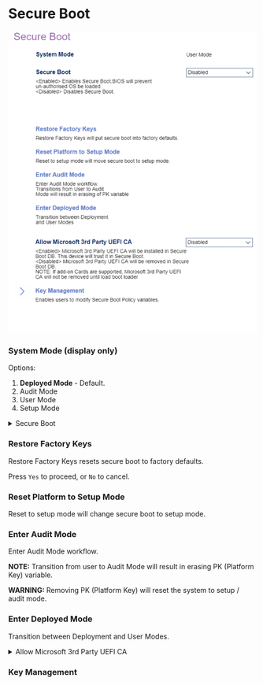 # Secure Boot

![](./img/thinkcenter_secure_boot.png)

### System Mode (display only) ###

<!-- TODO: add description -->

Options:

1. **Deployed Mode** - Default.
1. Audit Mode
1. User Mode
1. Setup Mode

<details><summary>Secure Boot</summary>

1.  **Enabled** - BIOS will prevent unauthorized OS from loading.
1.  Disabled - disables Secure Boot.

<!-- TODO: add WMI
| WMI Setting name | Values | SVP Req'd | AMD/Intel |
|:---|:---|:---|:---|
| SecureBoot | setting_values | yes_no | amd_intel |
-->
</details>

### Restore Factory Keys ###

Restore Factory Keys resets secure boot to factory defaults.

Press `Yes` to proceed, or `No` to cancel.

### Reset Platform to Setup Mode ###

Reset to setup mode will change secure boot to setup mode.

### Enter Audit Mode ###

Enter Audit Mode workflow.

**NOTE:** Transition from user to Audit Mode will result in erasing PK (Platform Key) variable.

**WARNING:** Removing PK (Platform Key) will reset the system to setup / audit mode.

### Enter Deployed Mode ###

Transition between Deployment and User Modes.

<details><summary>Allow Microsoft 3rd Party UEFI CA</summary>

Options:

1.  **Enabled** - Install Microsoft 3rd Party UEFI CA, and trust it in secure boot. Default.
2.  Disabled. Remove Microsoft 3rd Party UEFI CA in secure boot BD.


<!-- | WMI Setting name | Values | SVP Req'd | AMD/Intel |
|:---|:---|:---|:---|
| AllowMicrosoft3rdPartyUEFICA | setting_values | yes_no | amd_intel | -->

**NOTE:** If add-on cards are supported, Microsoft 3rd Party UEFI CA will not be removed until the boot loader is loaded.

<!-- MODEL: Only M90t/s-3 -->

</details>

### Key Management ###

<!-- SIMULATOR DOES NOT SUPPORT --> 
